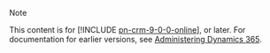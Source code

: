 > [!NOTE]
> This content is for [!INCLUDE [pn-crm-9-0-0-online](../includes/pn-crm-9-0-0-online.md)], or later. For documentation for earlier versions, see [Administering Dynamics 365](/previous-versions/dynamicscrm-2016/administering-dynamics-365/dn531101(v=crm.8)).